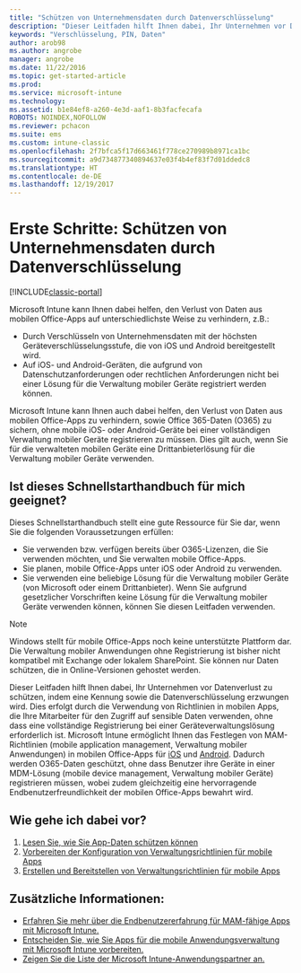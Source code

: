```yaml
---
title: "Schützen von Unternehmensdaten durch Datenverschlüsselung"
description: "Dieser Leitfaden hilft Ihnen dabei, Ihr Unternehmen vor Datenverlust zu schützen, indem durch die Verwendung einer Richtlinie in mobilen Apps eine Kennung sowie die Datenverschlüsselung erzwungen wird."
keywords: "Verschlüsselung, PIN, Daten"
author: arob98
ms.author: angrobe
manager: angrobe
ms.date: 11/22/2016
ms.topic: get-started-article
ms.prod: 
ms.service: microsoft-intune
ms.technology: 
ms.assetid: b1e84ef8-a260-4e3d-aaf1-8b3facfecafa
ROBOTS: NOINDEX,NOFOLLOW
ms.reviewer: pchacon
ms.suite: ems
ms.custom: intune-classic
ms.openlocfilehash: 2f7bfca5f17d663461f778ce270989b8971ca1bc
ms.sourcegitcommit: a9d734877340894637e03f4b4ef83f7d01ddedc8
ms.translationtype: HT
ms.contentlocale: de-DE
ms.lasthandoff: 12/19/2017
---
```

# <a name="quick-start-guide-protect-company-data-with-data-encryption"></a>Erste Schritte: Schützen von Unternehmensdaten durch Datenverschlüsselung

[!INCLUDE[classic-portal](../includes/classic-portal.md)]

Microsoft Intune kann Ihnen dabei helfen, den Verlust von Daten aus mobilen Office-Apps auf unterschiedlichste Weise zu verhindern, z.B.:
- Durch Verschlüsseln von Unternehmensdaten mit der höchsten Geräteverschlüsselungsstufe, die von iOS und Android bereitgestellt wird.
- Auf iOS- und Android-Geräten, die aufgrund von Datenschutzanforderungen oder rechtlichen Anforderungen nicht bei einer Lösung für die Verwaltung mobiler Geräte registriert werden können.

Microsoft Intune kann Ihnen auch dabei helfen, den Verlust von Daten aus mobilen Office-Apps zu verhindern, sowie Office 365-Daten (O365) zu sichern, ohne mobile iOS- oder Android-Geräte bei einer vollständigen Verwaltung mobiler Geräte registrieren zu müssen. Dies gilt auch, wenn Sie für die verwalteten mobilen Geräte eine Drittanbieterlösung für die Verwaltung mobiler Geräte verwenden.

## <a name="is-this-quick-start-guide-right-for-me"></a>Ist dieses Schnellstarthandbuch für mich geeignet?
Dieses Schnellstarthandbuch stellt eine gute Ressource für Sie dar, wenn Sie die folgenden Voraussetzungen erfüllen:
- Sie verwenden bzw. verfügen bereits über O365-Lizenzen, die Sie verwenden möchten, und Sie verwalten mobile Office-Apps.
- Sie planen, mobile Office-Apps unter iOS oder Android zu verwenden.
- Sie verwenden eine beliebige Lösung für die Verwaltung mobiler Geräte (von Microsoft oder einem Drittanbieter). Wenn Sie aufgrund gesetzlicher Vorschriften keine Lösung für die Verwaltung mobiler Geräte verwenden können, können Sie diesen Leitfaden verwenden.

> [!NOTE]
> Windows stellt für mobile Office-Apps noch keine unterstützte Plattform dar. Die Verwaltung mobiler Anwendungen ohne Registrierung ist bisher nicht kompatibel mit Exchange oder lokalem SharePoint. Sie können nur Daten schützen, die in Online-Versionen gehostet werden.

Dieser Leitfaden hilft Ihnen dabei, Ihr Unternehmen vor Datenverlust zu schützen, indem eine Kennung sowie die Datenverschlüsselung erzwungen wird. Dies erfolgt durch die Verwendung von Richtlinien in mobilen Apps, die Ihre Mitarbeiter für den Zugriff auf sensible Daten verwenden, ohne dass eine vollständige Registrierung bei einer Geräteverwaltungslösung erforderlich ist. Microsoft Intune ermöglicht Ihnen das Festlegen von MAM-Richtlinien (mobile application management, Verwaltung mobiler Anwendungen) in mobilen Office-Apps für [iOS](https://products.office.com/mobile/office-mobile-apps-for-ios) und [Android](https://products.office.com/mobile/office-mobile-apps-for-android). Dadurch werden O365-Daten geschützt, ohne dass Benutzer ihre Geräte in einer MDM-Lösung (mobile device management, Verwaltung mobiler Geräte) registrieren müssen, wobei zudem gleichzeitig eine hervorragende Endbenutzerfreundlichkeit der mobilen Office-Apps bewahrt wird.

## <a name="how-do-i-do-it"></a>Wie gehe ich dabei vor?
1.  [Lesen Sie, wie Sie App-Daten schützen können](/intune-classic/deploy-use/protect-app-data-using-mobile-app-management-policies-with-microsoft-intune)
2.  [Vorbereiten der Konfiguration von Verwaltungsrichtlinien für mobile Apps](/intune-classic/deploy-use/get-ready-to-configure-mobile-app-management-policies-with-microsoft-intune)
3.  [Erstellen und Bereitstellen von Verwaltungsrichtlinien für mobile Apps](/intune-classic/deploy-use/create-and-deploy-mobile-app-management-policies-with-microsoft-intune)

## <a name="additional-information"></a>Zusätzliche Informationen:
- [Erfahren Sie mehr über die Endbenutzererfahrung für MAM-fähige Apps mit Microsoft Intune.](/intune-classic/eploy-use/end-user-experience-for-mam-enabled-apps-with-microsoft-intune)
- [Entscheiden Sie, wie Sie Apps für die mobile Anwendungsverwaltung mit Microsoft Intune vorbereiten.](/intune/apps-prepare-mobile-application-management)
- [Zeigen Sie die Liste der Microsoft Intune-Anwendungspartner an.](https://www.microsoft.com/cloud-platform/microsoft-intune-partners)
